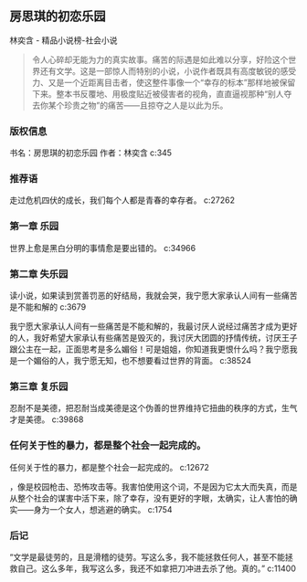 ## 房思琪的初恋乐园

林奕含  -  精品小说榜-社会小说

> 令人心碎却无能为力的真实故事。痛苦的际遇是如此难以分享，好险这个世界还有文学。这是一部惊人而特别的小说，小说作者既具有高度敏锐的感受力、又是一个近距离目击者，使这整件事像一个“幸存的标本”那样地被保留下来。整本书反覆地、用极度贴近被侵害者的视角，直直逼视那种“别人夺去你某个珍贵之物”的痛苦——且掠夺之人是以此为乐。

### 版权信息

书名：房思琪的初恋乐园
作者：林奕含 c:345

### 推荐语

走过危机四伏的成长，我们每个人都是青春的幸存者。 c:27262

### 第一章 乐园

世界上愈是黑白分明的事情愈是要出错的。 c:34966

### 第二章 失乐园

读小说，如果读到赏善罚恶的好结局，我就会哭，我宁愿大家承认人间有一些痛苦是不能和解的 c:3679

我宁愿大家承认人间有一些痛苦是不能和解的，我最讨厌人说经过痛苦才成为更好的人，我好希望大家承认有些痛苦是毁灭的，我讨厌大团圆的抒情传统，讨厌王子跟公主在一起，正面思考是多么媚俗！可是姐姐，你知道我更恨什么吗？我宁愿我是一个媚俗的人，我宁愿无知，也不想要看过世界的背面。 c:38524

### 第三章 复乐园

忍耐不是美德，把忍耐当成美德是这个伪善的世界维持它扭曲的秩序的方式，生气才是美德。 c:39868

### 任何关于性的暴力，都是整个社会一起完成的。

任何关于性的暴力，都是整个社会一起完成的。 c:12672

，像是校园枪击、恐怖攻击等。我害怕使用这个词，不是因为它太大而失真，而是从整个社会的谋害中活下来，除了幸存，没有更好的字眼，太确实，让人害怕的确实——身为一个女人，想逃避的确实。
 c:1754

### 后记

“文学是最徒劳的，且是滑稽的徒劳。写这么多，我不能拯救任何人，甚至不能拯救自己。这么多年，我写这么多，我还不如拿把刀冲进去杀了他。真的。” c:11400
